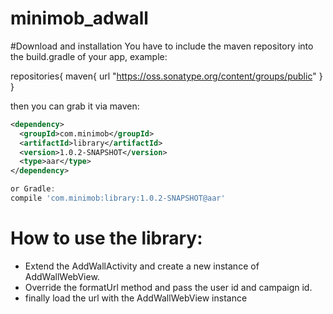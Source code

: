 # minimob_adwall

#Download and installation
You have to include the maven repository into the build.gradle of your app, example:

repositories{
    maven{
        url "https://oss.sonatype.org/content/groups/public"
    }
}

then you can grab it via maven:
```xml
<dependency>
  <groupId>com.minimob</groupId>
  <artifactId>library</artifactId>
  <version>1.0.2-SNAPSHOT</version>
  <type>aar</type>
</dependency>
```
```groovy
or Gradle:
compile 'com.minimob:library:1.0.2-SNAPSHOT@aar'
```

# How to use the library:
- Extend the AddWallActivity and create a new instance of AddWallWebView.
- Override the formatUrl method and pass the user id and campaign id.
- finally load the url with the AddWallWebView instance
